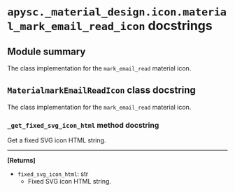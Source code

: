 # `apysc._material_design.icon.material_mark_email_read_icon` docstrings

## Module summary

The class implementation for the `mark_email_read` material icon.

## `MaterialmarkEmailReadIcon` class docstring

The class implementation for the `mark_email_read` material icon.

### `_get_fixed_svg_icon_html` method docstring

Get a fixed SVG icon HTML string.<hr>

**[Returns]**

- `fixed_svg_icon_html`: str
  - Fixed SVG icon HTML string.